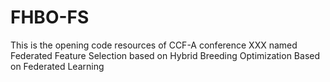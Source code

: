 # FHBO-FS
This is the opening code resources of CCF-A conference XXX named Federated Feature Selection based on Hybrid Breeding Optimization Based on Federated Learning 
